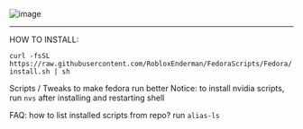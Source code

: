 ![image](https://user-images.githubusercontent.com/92336100/187533342-a4f47877-cd35-45b2-aaea-25ad7144eefd.png)
__________

HOW TO INSTALL:

```curl -fsSL https://raw.githubusercontent.com/RobloxEnderman/FedoraScripts/Fedora/install.sh | sh```


Scripts / Tweaks to make fedora run better
Notice: to install nvidia scripts, run ```nvs``` after installing and restarting shell





FAQ: how to list installed scripts from repo?
run ```alias-ls```
